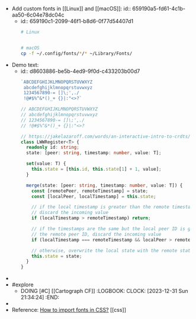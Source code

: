 - Add custom fonts in [[Linux]] and [[macOS]]:
  id:: 659190a5-fd61-4c1b-aa50-6c04e78dc04c
	- id:: 659190c1-2099-46f1-b8d6-0f77d54407d1
	  ```bash
	  # Linux
	  
	  
	  # macOS
	  cp -f ~/.config/fonts/*/* ~/Library/Fonts/
	  ```
- Demo text:
	- id:: d8603886-be5b-4ed9-9f0d-c433203b00d7
	  ```typescript
	  `ABCDEFGHIJKLMNOPQRSTUVWXYZ
	   abcdefghijklmnopqrstuvwxyz
	   1234567890-= []\;',./
	   !@#$%^&*()_+ {}|:"<>?`
	  
	  // ABCDEFGHIJKLMNOPQRSTUVWXYZ
	  // abcdefghijklmnopqrstuvwxyz
	  // 1234567890-= []\;',./
	  // !@#$%^&*()_+ {}|:"<>?
	  
	  // https://jakelazaroff.com/words/an-interactive-intro-to-crdts/
	  class LWWRegister<T> {
	    readonly id: string;
	    state: [peer: string, timestamp: number, value: T];
	  
	    set(value: T) {
	      this.state = [this.id, this.state[1] + 1, value];
	    }
	  
	    merge(state: [peer: string, timestamp: number, value: T]) {
	      const [remotePeer, remoteTimestamp] = state;
	      const [localPeer, localTimestamp] = this.state;
	  
	      // if the local timestamp is greater than the remote timestamp
	      // discard the incoming value
	      if (localTimestamp > remoteTimestamp) return;
	  
	      // if the timestamps are the same but the local peer ID is greater than
	      // the remote peer ID, discard the incoming value
	      if (localTimestamp === remoteTimestamp && localPeer > remotePeer) return;
	  
	      // otherwise, overwrite the local state with the remote state
	      this.state = state;
	    }
	  }
	  ```
-
- #explore
	- DOING [#C] [[Cartograph CF]]
	  :LOGBOOK:
	  CLOCK: [2023-12-31 Sun 21:34:24]
	  :END:
-
- Reference: [How to import fonts in CSS?](https://stackoverflow.com/a/11737293/7753274) [[css]]